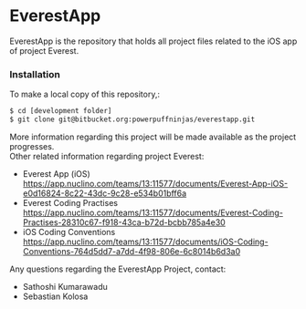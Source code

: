 # EverestApp
EverestApp is the repository that holds all project files related to the iOS app of project Everest.
### Installation
To make a local copy of this repository,:
```sh
$ cd [development folder]
$ git clone git@bitbucket.org:powerpuffninjas/everestapp.git
```
More information regarding this project will be made available as the project progresses.  
Other related information regarding project Everest:  
- Everest App (iOS)  
https://app.nuclino.com/teams/13:11577/documents/Everest-App-iOS-e0d16824-8c22-43dc-9c28-e534b01bff6a  
- Everest Coding Practises  
https://app.nuclino.com/teams/13:11577/documents/Everest-Coding-Practises-28310c67-f918-43ca-b72d-bcbb785a4e30  
- iOS Coding Conventions  
https://app.nuclino.com/teams/13:11577/documents/iOS-Coding-Conventions-764d5dd7-a7dd-4f98-806e-6c8014b6d3a0    

Any questions regarding the EverestApp Project, contact:  
- Sathoshi Kumarawadu  
- Sebastian Kolosa